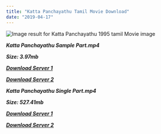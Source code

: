 ```yaml
---
title: "Katta Panchayathu Tamil Movie Download"
date: "2019-04-17"
---
```


![Image result for Katta Panchayathu 1995 tamil Movie image](https://upload.wikimedia.org/wikipedia/en/thumb/7/7d/Katta_Panchayathu_DVD_cover.jpg/220px-Katta_Panchayathu_DVD_cover.jpg)

**_Katta Panchayathu Sample Part.mp4_**

**_Size: 3.97mb_**

**_[Download Server 1](http://b2.wetransfer.vip/files/{001906e6a029aa7b73d4a7534ffe44de21d3d443868dbd2fabdf209edab59abd}20Actor{001906e6a029aa7b73d4a7534ffe44de21d3d443868dbd2fabdf209edab59abd}20Hits{001906e6a029aa7b73d4a7534ffe44de21d3d443868dbd2fabdf209edab59abd}20Collection/Karthik{001906e6a029aa7b73d4a7534ffe44de21d3d443868dbd2fabdf209edab59abd}20Movies{001906e6a029aa7b73d4a7534ffe44de21d3d443868dbd2fabdf209edab59abd}20Collections/Katta{001906e6a029aa7b73d4a7534ffe44de21d3d443868dbd2fabdf209edab59abd}20Panchayathu{001906e6a029aa7b73d4a7534ffe44de21d3d443868dbd2fabdf209edab59abd}20(1996)/Katta{001906e6a029aa7b73d4a7534ffe44de21d3d443868dbd2fabdf209edab59abd}20Panchayathu{001906e6a029aa7b73d4a7534ffe44de21d3d443868dbd2fabdf209edab59abd}20{001906e6a029aa7b73d4a7534ffe44de21d3d443868dbd2fabdf209edab59abd}20Sample{001906e6a029aa7b73d4a7534ffe44de21d3d443868dbd2fabdf209edab59abd}20HD.mp4)_**

**_[Download Server 2](http://b2.wetransfer.vip/files/{001906e6a029aa7b73d4a7534ffe44de21d3d443868dbd2fabdf209edab59abd}20Actor{001906e6a029aa7b73d4a7534ffe44de21d3d443868dbd2fabdf209edab59abd}20Hits{001906e6a029aa7b73d4a7534ffe44de21d3d443868dbd2fabdf209edab59abd}20Collection/Karthik{001906e6a029aa7b73d4a7534ffe44de21d3d443868dbd2fabdf209edab59abd}20Movies{001906e6a029aa7b73d4a7534ffe44de21d3d443868dbd2fabdf209edab59abd}20Collections/Katta{001906e6a029aa7b73d4a7534ffe44de21d3d443868dbd2fabdf209edab59abd}20Panchayathu{001906e6a029aa7b73d4a7534ffe44de21d3d443868dbd2fabdf209edab59abd}20(1996)/Katta{001906e6a029aa7b73d4a7534ffe44de21d3d443868dbd2fabdf209edab59abd}20Panchayathu{001906e6a029aa7b73d4a7534ffe44de21d3d443868dbd2fabdf209edab59abd}20{001906e6a029aa7b73d4a7534ffe44de21d3d443868dbd2fabdf209edab59abd}20Sample{001906e6a029aa7b73d4a7534ffe44de21d3d443868dbd2fabdf209edab59abd}20HD.mp4)_**

**_Katta Panchayathu Single Part.mp4_**

**_Size: 527.41mb_**

**_[Download Server 1](http://b2.wetransfer.vip/files/{001906e6a029aa7b73d4a7534ffe44de21d3d443868dbd2fabdf209edab59abd}20Actor{001906e6a029aa7b73d4a7534ffe44de21d3d443868dbd2fabdf209edab59abd}20Hits{001906e6a029aa7b73d4a7534ffe44de21d3d443868dbd2fabdf209edab59abd}20Collection/Karthik{001906e6a029aa7b73d4a7534ffe44de21d3d443868dbd2fabdf209edab59abd}20Movies{001906e6a029aa7b73d4a7534ffe44de21d3d443868dbd2fabdf209edab59abd}20Collections/Katta{001906e6a029aa7b73d4a7534ffe44de21d3d443868dbd2fabdf209edab59abd}20Panchayathu{001906e6a029aa7b73d4a7534ffe44de21d3d443868dbd2fabdf209edab59abd}20(1996)/Katta{001906e6a029aa7b73d4a7534ffe44de21d3d443868dbd2fabdf209edab59abd}20Panchayathu{001906e6a029aa7b73d4a7534ffe44de21d3d443868dbd2fabdf209edab59abd}20{001906e6a029aa7b73d4a7534ffe44de21d3d443868dbd2fabdf209edab59abd}20Single{001906e6a029aa7b73d4a7534ffe44de21d3d443868dbd2fabdf209edab59abd}20Part{001906e6a029aa7b73d4a7534ffe44de21d3d443868dbd2fabdf209edab59abd}20HD.mp4)_**

**_[Download Server 2](http://b2.wetransfer.vip/files/{001906e6a029aa7b73d4a7534ffe44de21d3d443868dbd2fabdf209edab59abd}20Actor{001906e6a029aa7b73d4a7534ffe44de21d3d443868dbd2fabdf209edab59abd}20Hits{001906e6a029aa7b73d4a7534ffe44de21d3d443868dbd2fabdf209edab59abd}20Collection/Karthik{001906e6a029aa7b73d4a7534ffe44de21d3d443868dbd2fabdf209edab59abd}20Movies{001906e6a029aa7b73d4a7534ffe44de21d3d443868dbd2fabdf209edab59abd}20Collections/Katta{001906e6a029aa7b73d4a7534ffe44de21d3d443868dbd2fabdf209edab59abd}20Panchayathu{001906e6a029aa7b73d4a7534ffe44de21d3d443868dbd2fabdf209edab59abd}20(1996)/Katta{001906e6a029aa7b73d4a7534ffe44de21d3d443868dbd2fabdf209edab59abd}20Panchayathu{001906e6a029aa7b73d4a7534ffe44de21d3d443868dbd2fabdf209edab59abd}20{001906e6a029aa7b73d4a7534ffe44de21d3d443868dbd2fabdf209edab59abd}20Single{001906e6a029aa7b73d4a7534ffe44de21d3d443868dbd2fabdf209edab59abd}20Part{001906e6a029aa7b73d4a7534ffe44de21d3d443868dbd2fabdf209edab59abd}20HD.mp4)_**
